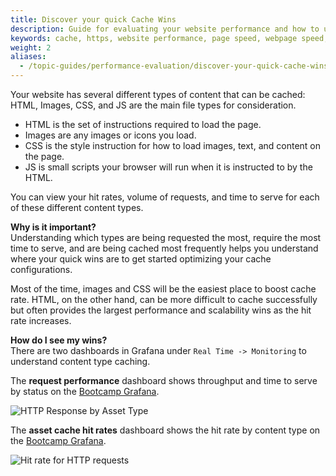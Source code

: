 ```yaml
---
title: Discover your quick Cache Wins
description: Guide for evaluating your website performance and how to use Section to make improvements.
keywords: cache, https, website performance, page speed, webpage speed, website security, content delivery network, CDN
weight: 2
aliases:
  - /topic-guides/performance-evaluation/discover-your-quick-cache-wins/
---
```


Your website has several different types of content that can be cached: HTML, Images, CSS, and JS are the main file types for consideration.

* HTML is the set of instructions required to load the page.
* Images are any images or icons you load.
* CSS is the style instruction for how to load images, text, and content on the page.
* JS is small scripts your browser will run when it is instructed to by the HTML.

You can view your hit rates, volume of requests, and time to serve for each of these different content types.

**Why is it important?** <br/>
Understanding which types are being requested the most, require the most time to serve, and are being cached most frequently helps you understand where your quick wins are to get started optimizing your cache configurations.

Most of the time, images and CSS will be the easiest place to boost cache rate. HTML, on the other hand, can be more difficult to cache successfully but often provides the largest  performance and scalability wins as the hit rate increases.

**How do I see my wins?** <br/>
There are two dashboards in Grafana under `Real Time -> Monitoring` to understand content type caching.

The **request performance** dashboard shows throughput and time to serve by status on the [Bootcamp Grafana](https://aperture.section.io/account/1/application/1/grafana-web).

![HTTP Response by Asset Type](/docs/images/performance-techniques/HTTP-response-by-asset-type-metrics.png)

The **asset cache hit rates** dashboard shows the hit rate by content type on the [Bootcamp Grafana](https://aperture.section.io/account/1/application/1/grafana-web).

![Hit rate for HTTP requests](/docs/images/performance-techniques/http-cache-hit-rate-metrics.png)
